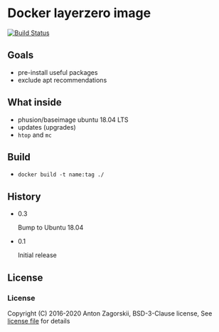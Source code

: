# Docker layerzero image

[![Build Status](https://travis-ci.org/amberovsky/layerzero.svg?branch=master)](https://travis-ci.org/amberovsky/layerzero)

## Goals
-   pre-install useful packages
-   exclude apt recommendations

## What inside
-   phusion/baseimage ubuntu 18.04 LTS
-   updates (upgrades)
-   `htop` and `mc`

## Build
-   `docker build -t name:tag ./`

## History
-   0.3

    Bump to Ubuntu 18.04
    
-   0.1

    Initial release

## License

### License

Copyright (C) 2016-2020 Anton Zagorskii, BSD-3-Clause license, See [license file](/LICENSE.txt) for details
